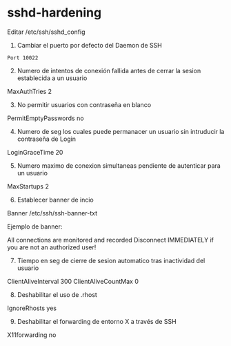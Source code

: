 # sshd-hardening

Editar /etc/ssh/sshd_config

1) Cambiar el puerto por defecto del Daemon de SSH
```
Port 10022
```

2. Numero de intentos de conexión fallida antes de cerrar la sesion establecida a un usuario

MaxAuthTries 2

3. No permitir usuarios con contraseña en blanco

PermitEmptyPasswords no

4. Numero de seg los cuales puede permanacer un usuario sin intruducir la contraseña de Login

LoginGraceTime 20

5. Numero maximo de conexion simultaneas pendiente de autenticar para un usuario

MaxStartups 2

6. Establecer banner de incio 

Banner /etc/ssh/ssh-banner-txt

Ejemplo de banner:

All connections are monitored and recorded
Disconnect IMMEDIATELY if you are not an authorized user!

7. Tiempo en seg de cierre de sesion automatico tras inactividad del usuario

ClientAliveInterval 300
ClientAliveCountMax 0

8. Deshabilitar el uso de .rhost

IgnoreRhosts yes

9. Deshabilitar el forwarding de entorno X a través de SSH

X11forwarding no

